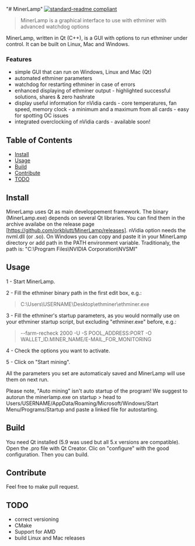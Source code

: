 "# MinerLamp" 
[![standard-readme compliant](https://img.shields.io/badge/readme%20style-standard-brightgreen.svg)](https://github.com/RichardLitt/standard-readme)

> MinerLamp is a graphical interface to use with ethminer with advanced watchdog options

MinerLamp, written in Qt (C++), is a GUI with options to run ethminer under control. It can be built on Linux, Mac and Windows.

### Features
- simple GUI that can run on Windows, Linux and Mac (Qt)
- automated ethminer parameters
- watchdog for restarting ethminer in case of errors
- enhanced displaying of ethminer output - highlighted successful solutions, shares & zero hashrate
- display useful information for nVidia cards - core temperatures, fan speed, memory clock - a minimum and a maximum from all cards - easy for spotting OC issues
- integrated overclocking of nVidia cards - available soon!

## Table of Contents

- [Install](#install)
- [Usage](#usage)
- [Build](#build)
- [Contribute](#contribute)
- [TODO](#todo)


## Install

MinerLamp uses Qt as main developpement framework. The binary (MinerLamp.exe) depends on several Qt libraries. You can find them in the archive availabe on the release page [https://github.com/orkblutt/MinerLamp/releases].
nVidia option needs the nvml.dll (or .so). On Windows you can copy and paste it in your MinerLamp directory or add path in the PATH environment variable. Traditionaly, the path is: "C:\Program Files\NVIDIA Corporation\NVSMI"


## Usage
1 - Start MinerLamp.

2 - Fill the ethminer binary path in the first edit box, e.g.:
> C:\Users\USERNAME\Desktop\ethminer\ethminer.exe

3 - Fill the ethminer's startup parameters, as you would normally use on your ethminer startup script, but excluding "ethminer.exe" before, e.g.:
> --farm-recheck 2000 -U -S POOL_ADDRESS:PORT -O WALLET_ID.MINER_NAME/E-MAIL_FOR_MONITORING

4 - Check the options you want to activate.

5 - Click on "Start mining".

All the parameters you set are automaticaly saved and MinerLamp will use them on next run.

Please note, "Auto mining" isn't auto startup of the program!
We suggest to autorun the minerlamp.exe on startup > head to Users/USERNAME/AppData/Roaming/Microsoft/Windows/Start Menu/Programs/Startup and paste a linked file for autostarting.

## Build

You need Qt installed (5.9 was used but all 5.x versions are compatible). 
Open the .pro file with Qt Creator. Clic on "configure" with the good configuration. Then you can build.

## Contribute

Feel free to make pull request.

## TODO

- correct versioning
- CMake
- Support for AMD
- build Linux and Mac releases



